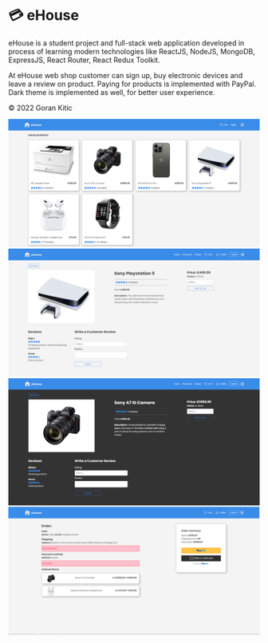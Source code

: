 # 💳 eHouse
eHouse is a student project and full-stack web application developed in process of learning modern technologies like ReactJS, NodeJS, MongoDB, ExpressJS, React Router, React Redux Toolkit.

At eHouse web shop customer can sign up, buy electronic devices and leave a review on product. Paying for products is implemented with PayPal.
Dark theme is implemented as well, for better user experience.

©️ 2022 Goran Kitic

<img src="frontend/src/assets/screenshots/Capture1.PNG" />
<img src="frontend/src/assets/screenshots/Capture3.PNG" />
<img src="frontend/src/assets/screenshots/Capture4.PNG" />
<img src="frontend/src/assets/screenshots/Capture5.PNG" />
